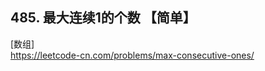 ## 485. 最大连续1的个数 【简单】         
[数组]      
https://leetcode-cn.com/problems/max-consecutive-ones/   






